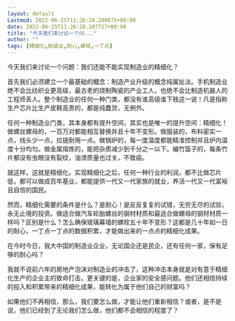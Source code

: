 ```yaml
---
layout: default
Lastmod: 2022-06-25T11:26:28.208075+00:00
date: 2022-06-25T11:26:28.207727+00:00
title: "今天我们来讨论一个问..."
author: ""
tags: [精细化,制造业,耐心,螺母,一丁点]
---
```


今天我们来讨论一个问题：我们还能不能实现制造业的精细化？

首先我们必须建立一个最基础的概念：制造产业升级的概念纯属扯淡。手机制造业绝不会比纺织业更高级，最古老的烧制陶瓷的产业工人，也绝不会比制造机器人的工程师丢人。整个制造业的任何一种门类，都没有谁高级谁下贱这一说！凡是指称生产芯片比生产皮鞋高贵的，都是纯蠢货，无例外。

任何一种制造业门类，其本身都有提升空间，其实也是唯一的提升空间：精细化！做螺丝螺母的，一百万对都能相互替换并且十年不变形。做服装的，布料密实一点，线头少一点，拉链耐用一点。做锅炉的，每一度温度都能精准控制并且炉内温度十分均匀。做金属熔炼的，能把杂质减少到千分之一以下。编竹篮子的，每条竹片都没有虫眼没有裂纹，油漆质量也过关，不致癌。

就这样，这就是精细化。实现精细化之后，任何一种行业的利润，都不比做芯片低，都可以做成百年基业，都能提供一代又一代家族的就业，养活一代又一代富裕且自信的国民。

然而，精细化需要的条件是什么？是耐心！是反反复复的试错，无穷无尽的试验，永无止境的投资。做适合做汽车轮胎螺丝的钢材材质和最适合做螺母的钢材材质一样吗？区别是什么？怎么确保玻璃幕墙的螺栓五十年不变形？这都是几十年如一日的耐心，一丁点一丁点的数据积累，才能做出来的一点点的精细化成果。

在今时今日，我大中国的制造业企业，无论国企还是民企，还有任何一家，保有足够的耐心吗？

我就不说前六年的房地产泡沫对制造业的冲击了，这种冲击本身就是对有意于精细化生产的企业主的致命打击。更关键的是，企业家的安全感问题。他们还相信持续的投入和积累带来的精细化成果，能转化为属于他们自己的财富吗？

如果他们不再相信，那么，我们要怎么做，才能让他们重新相信？或者，是不是说，他们已经到了无论我们怎么做，他们都不会相信的程度了？

